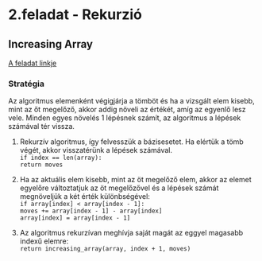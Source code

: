 # 2.feladat - Rekurzió
## Increasing Array
[A feladat linkje](https://cses.fi/problemset/task/1094/)

### Stratégia
Az algoritmus elemenként végigjárja a tömböt és ha a vizsgált elem kisebb, mint az őt megelőző, akkor addig növeli az értékét, amíg az egyenlő lesz vele. Minden egyes növelés 1 lépésnek számít, az algoritmus a lépések számával tér vissza.

1. Rekurzív algoritmus, így felvesszük a bázisesetet. Ha elértük a tömb végét, akkor visszatérünk a lépések számával.
<br> `if index == len(array):`
<br> `return moves`

2. Ha az aktuális elem kisebb, mint az öt megelőző elem, akkor az elemet egyelőre változtatjuk az öt megelőzővel és a lépések számát megnöveljük a két érték különbségével:
<br> `if array[index] < array[index - 1]:`
<br> `moves += array[index - 1] - array[index]`
<br> `array[index] = array[index - 1]`

3. Az algoritmus rekurzívan meghívja saját magát az eggyel magasabb indexű elemre:
<br> `return increasing_array(array, index + 1, moves)`